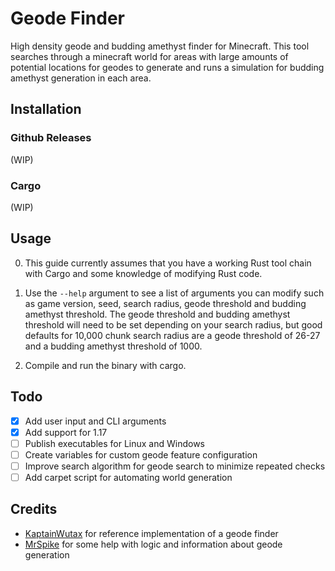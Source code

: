 # Geode Finder

High density geode and budding amethyst finder for Minecraft. This tool searches through a minecraft world for areas with large amounts of potential locations for geodes to generate and runs a simulation for budding amethyst generation in each area.

## Installation

### Github Releases
(WIP)

### Cargo
(WIP)

## Usage

0. This guide currently assumes that you have a working Rust tool chain with Cargo and some knowledge of modifying Rust code.

1. Use the `--help` argument to see a list of arguments you can modify such as game version, seed, search radius, geode threshold and budding amethyst threshold. The geode threshold and budding amethyst threshold will need to be set depending on your search radius, but good defaults for 10,000 chunk search radius are a geode threshold of 26-27 and a budding amethyst threshold of 1000.

2. Compile and run the binary with cargo.

## Todo

- [x] Add user input and CLI arguments
- [x] Add support for 1.17
- [ ] Publish executables for Linux and Windows
- [ ] Create variables for custom geode feature configuration
- [ ] Improve search algorithm for geode search to minimize repeated checks
- [ ] Add carpet script for automating world generation

## Credits

- [KaptainWutax](https://github.com/KaptainWutax) for reference implementation of a geode finder
- [MrSpike](https://github.com/MrSpike63) for some help with logic and information about geode generation

